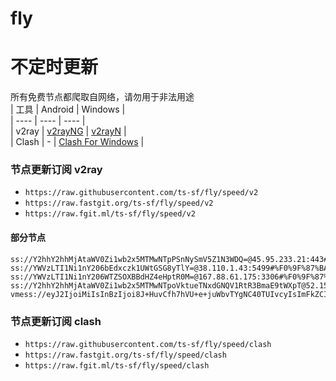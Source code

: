 # fly
# 不定时更新
所有免费节点都爬取自网络，请勿用于非法用途  
|  工具  | Android  | Windows  |  
|  ----  | ----   | ----  |  
| v2ray  | [v2rayNG](https://github.com/2dust/v2rayNG/releases) | [v2rayN](https://github.com/2dust/v2rayN/releases) |  
| Clash  | - | [Clash For Windows](https://github.com/2dust/clashN/releases) | 
  
### 节点更新订阅  v2ray
- `https://raw.githubusercontent.com/ts-sf/fly/speed/v2`  
- `https://raw.fastgit.org/ts-sf/fly/speed/v2`  
- `https://raw.fgit.ml/ts-sf/fly/speed/v2`  
#### 部分节点  
``` 
ss://Y2hhY2hhMjAtaWV0Zi1wb2x5MTMwNTpPSnNySmV5Z1N3WDQ=@45.95.233.21:443#%E6%9C%AA%E7%9F%A5%201.8MB%2Fs
ss://YWVzLTI1Ni1nY206bEdxczk1UWtGSG8yTlY=@38.110.1.43:5499#%F0%9F%87%BA%F0%9F%87%B8US%E7%BE%8E%E5%9B%BD4%201.9MB%2Fs
ss://YWVzLTI1Ni1nY206WTZSOXBBdHZ4eHptR0M=@167.88.61.175:3306#%F0%9F%87%B8%F0%9F%87%AASE%E7%91%9E%E5%85%B82%202.0MB%2Fs
ss://Y2hhY2hhMjAtaWV0Zi1wb2x5MTMwNTpoVktueTNxdGNQV1RtR3BmaE9tWXpT@52.151.70.24:47169#%F0%9F%87%BA%F0%9F%87%B8US%E7%BE%8E%E5%9B%BD5%20102.2KB%2Fs
vmess://eyJ2IjoiMiIsInBzIjoi8J+HuvCfh7hVU+e+juWbvTYgNC40TUIvcyIsImFkZCI6Im1pemJhbi5hcnpvbmhvc3QuaXIiLCJwb3J0IjoiMjA4NiIsImlkIjoiZTY5MGZmOWUtMTY3Ni00YmUzLWQxMzYtZGNhZTU4NmNiMWU3IiwiYWlkIjoiMCIsInNjeSI6ImF1dG8iLCJuZXQiOiJ3cyIsInR5cGUiOiJub25lIiwiaG9zdCI6IiIsInBhdGgiOiIvIiwidGxzIjoiIiwic25pIjoiIiwidGVzdF9uYW1lIjoiVVPnvo7lm702In0=
```
### 节点更新订阅  clash
- `https://raw.githubusercontent.com/ts-sf/fly/speed/clash`  
- `https://raw.fastgit.org/ts-sf/fly/speed/clash`  
- `https://raw.fgit.ml/ts-sf/fly/speed/clash`  


